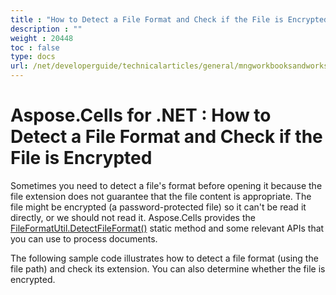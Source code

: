 ```yaml
---
title : "How to Detect a File Format and Check if the File is Encrypted" 
description : "" 
weight : 20448 
toc : false
type: docs
url: /net/developerguide/technicalarticles/general/mngworkbooksandworksheets/how+to+detect+a+file+format+and+check+if+the+file+is+encrypted/
---
```


# Aspose.Cells for .NET : How to Detect a File Format and Check if the File is Encrypted


Sometimes you need to detect a file's format before opening it because the file extension does not guarantee that the file content is appropriate. The file might be encrypted (a password-protected file) so it can't be read it directly, or we should not read it. Aspose.Cells provides the [FileFormatUtil.DetectFileFormat()](https://apireference.aspose.com/net/cells/aspose.cells/fileformatutil/methods/detectfileformat/index) static method and some relevant APIs that you can use to process documents.

The following sample code illustrates how to detect a file format (using the file path) and check its extension. You can also determine whether the file is encrypted.

